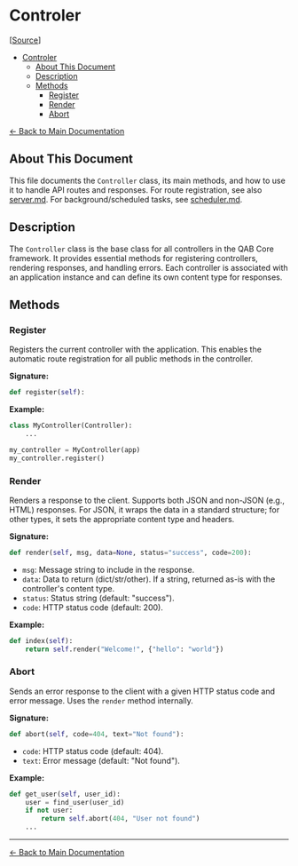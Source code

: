 # Controler

[[Source](https://github.com/MaJyxSoftware/qab_core/blob/main/qab_core/controller.py#L5)]

- [Controler](#controler)
  - [About This Document](#about-this-document)
  - [Description](#description)
  - [Methods](#methods)
    - [Register](#register)
    - [Render](#render)
    - [Abort](#abort)


[← Back to Main Documentation](./README.md)

## About This Document

This file documents the `Controller` class, its main methods, and how to use it to handle API routes and responses. For route registration, see also [server.md](./server.md). For background/scheduled tasks, see [scheduler.md](./scheduler.md).

## Description

The `Controller` class is the base class for all controllers in the QAB Core framework. It provides essential methods for registering controllers, rendering responses, and handling errors. Each controller is associated with an application instance and can define its own content type for responses.

## Methods

### Register

Registers the current controller with the application. This enables the automatic route registration for all public methods in the controller.

**Signature:**
```python
def register(self):
```
**Example:**
```python
class MyController(Controller):
    ...

my_controller = MyController(app)
my_controller.register()
```

### Render

Renders a response to the client. Supports both JSON and non-JSON (e.g., HTML) responses. For JSON, it wraps the data in a standard structure; for other types, it sets the appropriate content type and headers.

**Signature:**
```python
def render(self, msg, data=None, status="success", code=200):
```
- `msg`: Message string to include in the response.
- `data`: Data to return (dict/str/other). If a string, returned as-is with the controller's content type.
- `status`: Status string (default: "success").
- `code`: HTTP status code (default: 200).

**Example:**
```python
def index(self):
    return self.render("Welcome!", {"hello": "world"})
```

### Abort

Sends an error response to the client with a given HTTP status code and error message. Uses the `render` method internally.

**Signature:**
```python
def abort(self, code=404, text="Not found"):
```
- `code`: HTTP status code (default: 404).
- `text`: Error message (default: "Not found").

**Example:**
```python
def get_user(self, user_id):
    user = find_user(user_id)
    if not user:
        return self.abort(404, "User not found")
    ...
```

---

[← Back to Main Documentation](./README.md)
